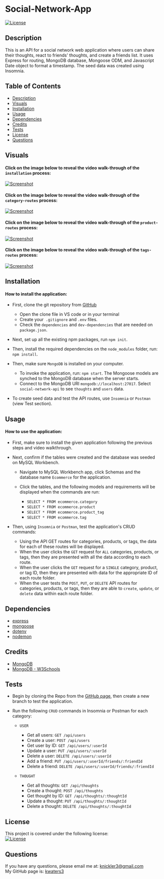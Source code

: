 # Social-Network-App
[![License](https://img.shields.io/badge/License-MIT-turquoise.svg)](https://opensource.org/licenses/MIT)

## Description

This is an API for a social network web application where users can share their thoughts, react to friends' thoughts, and create a friends list. It uses Express for routing, MongoDB database, Mongoose ODM, and Javascript Date object to format a timestamp. The seed data was created using Insomnia. 

## Table of Contents

- [Description](#description)
- [Visuals](#visuals)
- [Installation](#installation)
- [Usage](#usage)
- [Dependencies](#dependencies)
- [Credits](#credits)
- [Tests](#Tests)
- [License](#license)
- [Questions](#questions)

## Visuals

#### Click on the image below to reveal the video walk-through of the `installation` process:

[![Screenshot](./assets/images/initial.png)](https://youtu.be/II7sBMICwN8)

#### Click on the image below to reveal the video walk-through of the `category-routes` process:

[![Screenshot](./assets/images/categories.png)](https://www.youtube.com/watch?v=L8QiW-QJldk)

#### Click on the image below to reveal the video walk-through of the `product-routes` process:

[![Screenshot](./assets/images/product.png)](https://www.youtube.com/watch?v=Nw0XJGpwboc)

#### Click on the image below to reveal the video walk-through of the `tags-routes` process:

[![Screenshot](./assets/images/tag.png)](https://www.youtube.com/watch?v=MpVxpb3susg)



## Installation

#### How to install the application:

- First, clone the git repository from [GitHub](https://github.com/kwaters3/Social-App-NoSQL) 
    - Open the clone file in VS code or in your terminal 
    - Create your` .gitignore` and `.env` files.
    - Check the `dependencies` and `dev-dependencies` that are needed on `package.json`.
- Next, set up all the existing npm packages, run `npm init`.

- Then, install the required dependencies on the `node_modules` folder, run: `npm install`.

- Then, make sure `MongoDB` is installed on your computer. 

  - To invoke the application, run: `npm start`. The Mongoose models are synched to the MongoDB database when the server starts. 
  - Connect to the MongoDB URI `mongodb://localhost:27017`. Select `social-network-api` to see `thoughts` and `users` data.

- To create seed data and test the API routes, use `Insomnia` or `Postman` (view Test section).


## Usage

#### How to use the application:

- First, make sure to install the given application following the previous steps and video walkthrough. 

-  Next, confirm if the tables were created and the database was seeded on MySQL Workbench.
    - Navigate to MySQL Workbench app, click Schemas and the database name `Ecommerce` for the application. 
    - Click the tables, and the following models and requirements will be displayed when the commands are run:
        
        - `SELECT * FROM ecommerce.category`
        - `SELECT * FROM ecommerce.product`
        - `SELECT * FROM ecommerce.product_tag`
        - `SELECT * FROM ecommerce.tag`

- Then, using `Insomnia` or `Postman`, test the application's CRUD commands:
    -  Using the API GET routes for categories, products, or tags, the data for each of these routes will be displayed. 
    - When the user clicks the `GET` request for `ALL` categories, products, or tags, then they are presented with all the data according to each route. 
    - When the user clicks the `GET` request for a `SINGLE` category, product, or tag ID, then they are presented with data for the appropriate ID of each route folder. 
    - When the user tests the `POST`, `PUT`, or `DELETE` API routes for categories, products, or tags, then they are able to `create`, `update`, or `delete` data within each route folder. 


## Dependencies


- [express](https://www.npmjs.com/package/express)
- [mongoose](https://www.npmjs.com/package/mongoose)
- [dotenv](https://www.npmjs.com/package/dotenv)
- [nodemon](https://www.npmjs.com/package/nodemon)

## Credits

- [MongoDB](https://www.mongodb.com/docs/manual/)
- [MongoDB - W3Schools](https://www.w3schools.com/mongodb/)

## Tests

- Begin by cloning the Repo from the [GitHub page](https://github.com/kwaters3/Social-App-NoSQL), then create a new branch to test the application.
- Run the following `CRUD` commands in Insomnia or Postman for each category: 

    - `USER`
      - Get all users: `GET /api/users`
      - Create a user: `POST /api/users`
      - Get user by ID: `GET /api/users/:userId`
      - Update a user: `PUT /api/users/:userId`
      - Delete a user: `DELETE /api/users/:userId`
      - Add a friend: `PUT /api/users/:userId/friends/:friendId`
      - Delete a friend: `DELETE /api/users/:userId/friends/:friendId`
      
    - `THOUGHT`
      - Get all thoughts: `GET /api/thoughts`
      - Create a thought: `POST /api/thoughts`
      - Get thought by ID: `GET /api/thoughts/:thoughtId`
      - Update a thought: `PUT /api/thoughts/:thoughtId`
      - Delete a thought: `DELETE /api/thoughts/:thoughtId`


## License

This project is covered under the following license: <br/>
[![License](https://img.shields.io/badge/License-MIT-turquoise.svg)](https://opensource.org/licenses/MIT)

## Questions

If you have any questions, please email me at: knickler3@gmail.com <br/>
My GitHub page is: [kwaters3](https://github.com/kwaters3)
